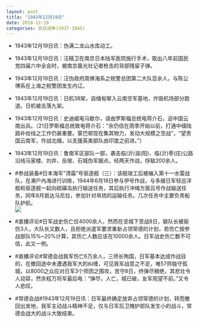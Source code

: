 ```yaml
---
layout: post
title: "1943年12月19日"
date: 2018-12-19
categories: 抗日战争(1937-1945)
---
```


<meta name="referrer" content="no-referrer" />

- 1943年12月19日讯：伪满二龙山水库动工。 

- 1943年12月19日讯：汪精卫在南京日本陆军医院施行手术，取出八年前国民党四届六中全会时，被南京晨光社记者枪击的背部残留子弹。 

- 1943年12月19日讯：汪伪政府周佛海系之税警总团第二大队百余人，与陈公博系在上海之税警团发生内讧。 

- 1943年12月19日讯：日机38架，自缅甸窜入云南空军基地，炸毁机场部分跑道。日机被击落九架。 

- 1943年12月19日讯：史迪威电马歇尔，请由罗斯福总统电蒋介石，迫中国云南出兵。（21日罗斯福总统致电蒋介石：“余仍信在雨季开始以前，打通中缅陆路补给线之工作仍甚重要。蒙巴顿现在集其物力，发动大规模之空战”，“望贵国云南军，作战北缅，以支援英美部队由印度之前进。”） 

- 1943年12月19日讯：鲁南军区部队一部，袭击临(沂)滋(阳)、临(沂)枣(庄)公路沿线马家楼、刘井、岳坡、石城伪军据点。经两天作战，俘敌200余人。 

- #参战装备#日本海军“清霜”号驱逐舰（三）：该舰竣工后被编入第十一水雷战队，在濑户內海进行训练，1944年6月18日参与伊号作战，与多艘日军轻巡洋舰和驱逐舰一起向硫磺岛执行输送任务，其后执行冲绳方面吕号作战输送任务，同年8月抵达马尼拉，参加针对帛琉的运输任务。几次任务中主要负责船队护航。 <br/><img src="https://wx1.sinaimg.cn/large/aca367d8ly1fybtpmrmjvj20db07w0u5.jpg" />

- #直播评论#日军战史伤亡仅4000余人，然而在坚城下苦战8日，联队长被毙伤3人，大队长又数人，且拒绝派遣军要求重新占领常德的计划，若伤亡按参战部队15%~20%计算，其伤亡人数应该在10000余人。日军战史伤亡数不可信，此又一例。 

- #直播评论#常德会战我军伤亡6万余人，三师长殉国，日军基本达成作战目的，在撤回途中未遭遇我军大的纠缠，可见我军战意之不足，唯57师独守孤城，以8000之众应对日军3个师团之围攻，苦守8日，终弹尽粮绝，其悲壮令人动容，然余程万将军最后电：“弹尽，人亡，城已破，友军观望不前。”又令人悲叹。 

- #常德会战#1943年12月19日讯：日军最终确定放弃占领常德的计划，转而撤回出发地，我军主动战斗精神不足，仅与日军后卫掩护部队发生小的战斗，常德会战大的战斗大致结束。 

